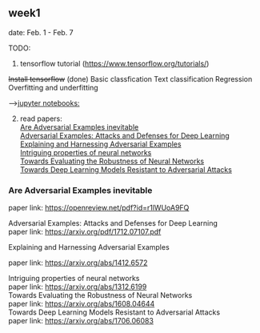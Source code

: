 
## week1
date: Feb. 1 - Feb. 7    

TODO: 

1. tensorflow tutorial (https://www.tensorflow.org/tutorials/)

~~Install tensorflow~~ (done)
Basic classfication
Text classification
Regression
Overfitting and underfitting

-->[jupyter notebooks:](../tf-tutorials)

2. read papers:  
[Are Adversarial Examples inevitable](#paper1)  
[Adversarial Examples: Attacks and Defenses for Deep Learning](#paper2)  
[Explaining and Harnessing Adversarial Examples](#paper3)  
[Intriguing properties of neural networks](#paper4)   
[Towards Evaluating the Robustness of Neural Networks](#paper5)   
[Towards Deep Learning Models Resistant to Adversarial Attacks](#paper6)   



 

### <a name="paper1">Are Adversarial Examples inevitable</a>    
paper link: https://openreview.net/pdf?id=r1lWUoA9FQ    

<a name="paper2">Adversarial Examples: Attacks and Defenses for Deep Learning</a>  
paper link:  https://arxiv.org/pdf/1712.07107.pdf  
  
  
<a name="paper3">Explaining and Harnessing Adversarial Examples</a>  

paper link:  https://arxiv.org/abs/1412.6572    
  

<a name="paper4">Intriguing properties of neural networks</a>   
paper link: https://arxiv.org/abs/1312.6199   
<a name="paper5">Towards Evaluating the Robustness of Neural Networks</a>  
paper link: https://arxiv.org/abs/1608.04644    
<a name="paper6">Towards Deep Learning Models Resistant to Adversarial Attacks</a>  
paper link: https://arxiv.org/abs/1706.06083    